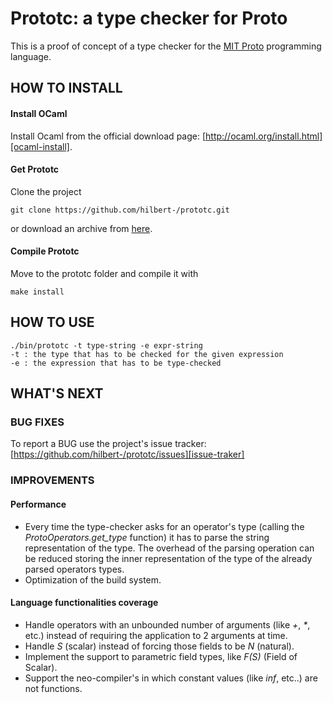 # Prototc: a type checker for Proto

This is a proof of concept of a type checker for the [MIT Proto][proto] programming language.

[proto]: http://proto.bbn.com/

## HOW TO INSTALL

#### Install OCaml
Install Ocaml from the official download page: [http://ocaml.org/install.html][ocaml-install].

[ocaml-install]: http://ocaml.org/install.html

#### Get Prototc
Clone the project
	
	git clone https://github.com/hilbert-/prototc.git

or download an archive from [here][download-master].

[download-master]: https://github.com/hilbert-/prototc/archive/master.zip

#### Compile Prototc
Move to the prototc folder and compile it with

	make install

## HOW TO USE

	./bin/prototc -t type-string -e expr-string
	-t : the type that has to be checked for the given expression
	-e : the expression that has to be type-checked

## WHAT'S NEXT

### BUG FIXES
To report a BUG use the project's issue tracker: [https://github.com/hilbert-/prototc/issues][issue-traker]

[issue-traker]: https://github.com/hilbert-/prototc/issues

### IMPROVEMENTS

#### Performance
+ Every time the type-checker asks for an operator's type (calling the *ProtoOperators.get_type* function) it has to parse the string representation of the type. The overhead of the parsing operation can be reduced storing the inner representation of the type of the already parsed operators types.
+ Optimization of the build system.

#### Language functionalities coverage   
+ Handle operators with an unbounded number of arguments (like *+*, *\**, etc.) instead of requiring the application to 2 arguments at time. 
+ Handle *S* (scalar) instead of forcing those fields to be *N* (natural).
+ Implement the support to parametric field types, like *F(S)* (Field of Scalar).
+ Support the neo-compiler's in which constant values (like *inf*, etc..) are not functions.
